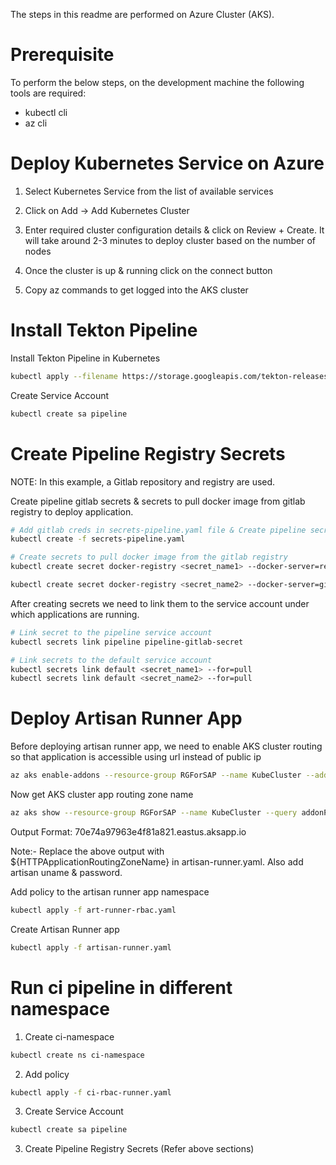 The steps in this readme are performed on Azure Cluster (AKS).

# Prerequisite
To perform the below steps, on the development machine the following tools are required:

- kubectl cli
- az cli

# Deploy Kubernetes Service on Azure 

1) Select Kubernetes Service from the list of available services

2) Click on Add -> Add Kubernetes Cluster

3) Enter required cluster configuration details & click on Review + Create. It will take around 2-3 minutes to deploy cluster based on the number of nodes

4) Once the cluster is up & running click on the connect button

5) Copy az commands to get logged into the AKS cluster

# Install Tekton Pipeline

Install Tekton Pipeline in Kubernetes
```bash
kubectl apply --filename https://storage.googleapis.com/tekton-releases/pipeline/latest/release.yaml
```

Create Service Account 
```bash
kubectl create sa pipeline
```

# Create Pipeline Registry Secrets
NOTE: In this example, a Gitlab repository and registry are used.

Create pipeline gitlab secrets & secrets to pull docker image from gitlab registry to deploy application.

```bash
# Add gitlab creds in secrets-pipeline.yaml file & Create pipeline secrets
kubectl create -f secrets-pipeline.yaml

# Create secrets to pull docker image from the gitlab registry
kubectl create secret docker-registry <secret_name1> --docker-server=registry.gitlab.com  --docker-username=<gitlab_uname> --docker-password=<gitlab_user_pwd>

kubectl create secret docker-registry <secret_name2> --docker-server=gitlab.com  --docker-username=<gitlab_uname> --docker-password=<gitlab_user_pwd>

```

After creating secrets we need to link them to the service account under which applications are running.

```bash
# Link secret to the pipeline service account
kubectl secrets link pipeline pipeline-gitlab-secret

# Link secrets to the default service account
kubectl secrets link default <secret_name1> --for=pull
kubectl secrets link default <secret_name2> --for=pull

```

# Deploy Artisan Runner App

Before deploying artisan runner app, we need to enable AKS cluster routing so that application is accessible using url instead of public ip

```bash
az aks enable-addons --resource-group RGForSAP --name KubeCluster --addons http_application_routing
```

Now get AKS cluster app routing zone name
```bash
az aks show --resource-group RGForSAP --name KubeCluster --query addonProfiles.httpApplicationRouting.config.HTTPApplicationRoutingZoneName -o table
```

Output Format: 70e74a97963e4f81a821.eastus.aksapp.io

Note:- Replace the above output with ${HTTPApplicationRoutingZoneName} in artisan-runner.yaml. Also add artisan uname & password.

Add policy to the artisan runner app namespace
```bash
kubectl apply -f art-runner-rbac.yaml
```

Create Artisan Runner app
```bash
kubectl apply -f artisan-runner.yaml
```

# Run ci pipeline in different namespace

1) Create ci-namespace

```bash
kubectl create ns ci-namespace
```

2) Add policy 

```bash
kubectl apply -f ci-rbac-runner.yaml
```

3) Create Service Account 
```bash
kubectl create sa pipeline
```

3) Create Pipeline Registry Secrets (Refer above sections)

